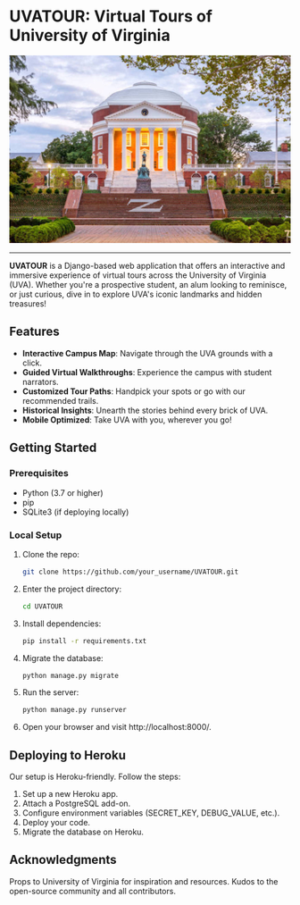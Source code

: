 # UVATOUR: Virtual Tours of University of Virginia

![UVATOUR Logo](users/static/users/images/tundy.jpeg)

---

**UVATOUR** is a Django-based web application that offers an interactive and immersive experience of virtual tours across the University of Virginia (UVA). Whether you're a prospective student, an alum looking to reminisce, or just curious, dive in to explore UVA's iconic landmarks and hidden treasures!

## Features

- **Interactive Campus Map**: Navigate through the UVA grounds with a click.
- **Guided Virtual Walkthroughs**: Experience the campus with student narrators.
- **Customized Tour Paths**: Handpick your spots or go with our recommended trails.
- **Historical Insights**: Unearth the stories behind every brick of UVA.
- **Mobile Optimized**: Take UVA with you, wherever you go!

## Getting Started

### Prerequisites

- Python (3.7 or higher)
- pip
- SQLite3 (if deploying locally)

### Local Setup

1. Clone the repo:
   ```bash
   git clone https://github.com/your_username/UVATOUR.git
2. Enter the project directory:
   ```bash
   cd UVATOUR
3. Install dependencies:
   ```bash
   pip install -r requirements.txt
4. Migrate the database:
   ```bash
   python manage.py migrate
5. Run the server:
   ```bash
   python manage.py runserver
6. Open your browser and visit http://localhost:8000/.

## Deploying to Heroku
Our setup is Heroku-friendly. Follow the steps:

1. Set up a new Heroku app.
2. Attach a PostgreSQL add-on.
3. Configure environment variables (SECRET_KEY, DEBUG_VALUE, etc.).
4. Deploy your code.
5. Migrate the database on Heroku.

## Acknowledgments
Props to University of Virginia for inspiration and resources.
Kudos to the open-source community and all contributors.